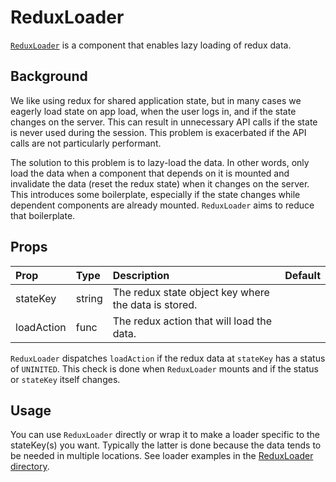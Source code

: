 # ReduxLoader

[`ReduxLoader`](https://github.com/zakness/birchbox-gitbook/tree/1ad9356b440d8ffd191f6222475ef6f0c15444b0/src/components/ReduxLoader/index.js) is a component that enables lazy loading of redux data.

## Background

We like using redux for shared application state, but in many cases we eagerly load state on app load, when the user logs in, and if the state changes on the server. This can result in unnecessary API calls if the state is never used during the session. This problem is exacerbated if the API calls are not particularly performant.

The solution to this problem is to lazy-load the data. In other words, only load the data when a component that depends on it is mounted and invalidate the data \(reset the redux state\) when it changes on the server. This introduces some boilerplate, especially if the state changes while dependent components are already mounted. `ReduxLoader` aims to reduce that boilerplate.

## Props

| Prop | Type | Description | Default |
| :--- | :--- | :--- | :--- |
| stateKey | string | The redux state object key where the data is stored. |  |
| loadAction | func | The redux action that will load the data. |  |

`ReduxLoader` dispatches `loadAction` if the redux data at `stateKey` has a status of `UNINITED`. This check is done when `ReduxLoader` mounts and if the status or `stateKey` itself changes.

## Usage

You can use `ReduxLoader` directly or wrap it to make a loader specific to the stateKey\(s\) you want. Typically the latter is done because the data tends to be needed in multiple locations. See loader examples in the [ReduxLoader directory](https://github.com/zakness/birchbox-gitbook/tree/1ad9356b440d8ffd191f6222475ef6f0c15444b0/src/components/ReduxLoader/README.md).

